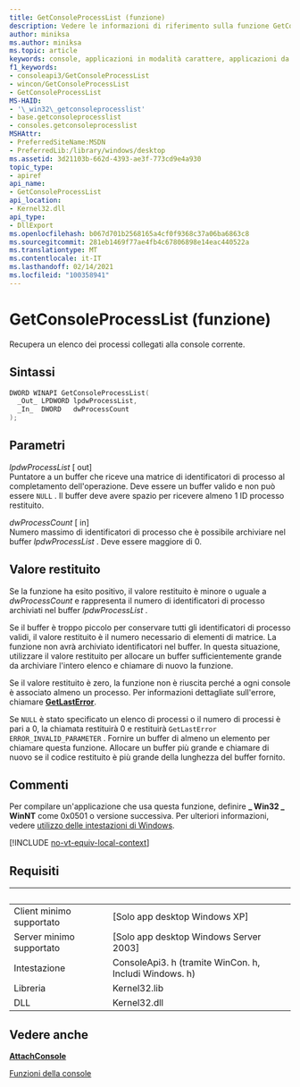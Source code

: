 ```yaml
---
title: GetConsoleProcessList (funzione)
description: Vedere le informazioni di riferimento sulla funzione GetConsoleProcessList, che recupera un elenco dei processi collegati alla console corrente.
author: miniksa
ms.author: miniksa
ms.topic: article
keywords: console, applicazioni in modalità carattere, applicazioni da riga di comando, applicazioni di terminale, api della console
f1_keywords:
- consoleapi3/GetConsoleProcessList
- wincon/GetConsoleProcessList
- GetConsoleProcessList
MS-HAID:
- '\_win32\_getconsoleprocesslist'
- base.getconsoleprocesslist
- consoles.getconsoleprocesslist
MSHAttr:
- PreferredSiteName:MSDN
- PreferredLib:/library/windows/desktop
ms.assetid: 3d21103b-662d-4393-ae3f-773cd9e4a930
topic_type:
- apiref
api_name:
- GetConsoleProcessList
api_location:
- Kernel32.dll
api_type:
- DllExport
ms.openlocfilehash: b067d701b2568165a4cf0f9368c37a06ba6863c8
ms.sourcegitcommit: 281eb1469f77ae4fb4c67806898e14eac440522a
ms.translationtype: MT
ms.contentlocale: it-IT
ms.lasthandoff: 02/14/2021
ms.locfileid: "100358941"
---
```

# <a name="getconsoleprocesslist-function"></a>GetConsoleProcessList (funzione)

Recupera un elenco dei processi collegati alla console corrente.

## <a name="syntax"></a>Sintassi

```C
DWORD WINAPI GetConsoleProcessList(
  _Out_ LPDWORD lpdwProcessList,
  _In_  DWORD   dwProcessCount
);
```

## <a name="parameters"></a>Parametri

*lpdwProcessList* \[ out\]  
Puntatore a un buffer che riceve una matrice di identificatori di processo al completamento dell'operazione. Deve essere un buffer valido e non può essere `NULL` . Il buffer deve avere spazio per ricevere almeno 1 ID processo restituito.

*dwProcessCount* \[ in\]  
Numero massimo di identificatori di processo che è possibile archiviare nel buffer *lpdwProcessList* . Deve essere maggiore di 0.

## <a name="return-value"></a>Valore restituito

Se la funzione ha esito positivo, il valore restituito è minore o uguale a *dwProcessCount* e rappresenta il numero di identificatori di processo archiviati nel buffer *lpdwProcessList* .

Se il buffer è troppo piccolo per conservare tutti gli identificatori di processo validi, il valore restituito è il numero necessario di elementi di matrice. La funzione non avrà archiviato identificatori nel buffer. In questa situazione, utilizzare il valore restituito per allocare un buffer sufficientemente grande da archiviare l'intero elenco e chiamare di nuovo la funzione.

Se il valore restituito è zero, la funzione non è riuscita perché a ogni console è associato almeno un processo. Per informazioni dettagliate sull'errore, chiamare [**GetLastError**](/windows/win32/api/errhandlingapi/nf-errhandlingapi-getlasterror).

Se `NULL` è stato specificato un elenco di processi o il numero di processi è pari a 0, la chiamata restituirà 0 e restituirà `GetLastError` `ERROR_INVALID_PARAMETER` . Fornire un buffer di almeno un elemento per chiamare questa funzione. Allocare un buffer più grande e chiamare di nuovo se il codice restituito è più grande della lunghezza del buffer fornito.

## <a name="remarks"></a>Commenti

Per compilare un'applicazione che usa questa funzione, definire **\_ Win32 \_ WinNT** come 0x0501 o versione successiva. Per ulteriori informazioni, vedere [utilizzo delle intestazioni di Windows](/windows/win32/winprog/using-the-windows-headers).

[!INCLUDE [no-vt-equiv-local-context](./includes/no-vt-equiv-local-context.md)]

## <a name="requirements"></a>Requisiti

| &nbsp; | &nbsp; |
|-|-|
| Client minimo supportato | \[Solo app desktop Windows XP\] |
| Server minimo supportato | \[Solo app desktop Windows Server 2003\] |
| Intestazione | ConsoleApi3. h (tramite WinCon. h, Includi Windows. h) |
| Libreria | Kernel32.lib |
| DLL | Kernel32.dll |

## <a name="see-also"></a>Vedere anche

[**AttachConsole**](attachconsole.md)

[Funzioni della console](console-functions.md)